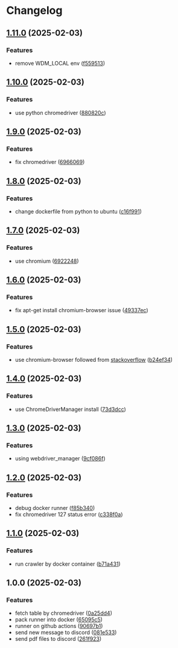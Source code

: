 # Changelog

## [1.11.0](https://github.com/wulukewu/nsysu-math/compare/v1.10.0...v1.11.0) (2025-02-03)


### Features

* remove WDM_LOCAL env ([f559513](https://github.com/wulukewu/nsysu-math/commit/f5595138f5014b9d52bbdb0ef6b3ff56c0d2c07c))

## [1.10.0](https://github.com/wulukewu/nsysu-math/compare/v1.9.0...v1.10.0) (2025-02-03)


### Features

* use python chromedriver ([880820c](https://github.com/wulukewu/nsysu-math/commit/880820cf7990b16e7c815893dcbe9f9bb56dabac))

## [1.9.0](https://github.com/wulukewu/nsysu-math/compare/v1.8.0...v1.9.0) (2025-02-03)


### Features

* fix chromedriver ([6966069](https://github.com/wulukewu/nsysu-math/commit/69660693e856946ebcff1c06c43a599efca36cd9))

## [1.8.0](https://github.com/wulukewu/nsysu-math/compare/v1.7.0...v1.8.0) (2025-02-03)


### Features

* change dockerfile from python to ubuntu ([c16f991](https://github.com/wulukewu/nsysu-math/commit/c16f991e40fdc56209489aabdcd7614cc116481c))

## [1.7.0](https://github.com/wulukewu/nsysu-math/compare/v1.6.0...v1.7.0) (2025-02-03)


### Features

* use chromium ([6922248](https://github.com/wulukewu/nsysu-math/commit/6922248711a2296ecf291fcb9fcbd572d80bfb49))

## [1.6.0](https://github.com/wulukewu/nsysu-math/compare/v1.5.0...v1.6.0) (2025-02-03)


### Features

* fix apt-get install chromium-browser issue ([49337ec](https://github.com/wulukewu/nsysu-math/commit/49337ec3a3f7b810d2fec7064e40543be3bc101e))

## [1.5.0](https://github.com/wulukewu/nsysu-math/compare/v1.4.0...v1.5.0) (2025-02-03)


### Features

* use chromium-browser followed from [stackoverflow](https://stackoverflow.com/questions/49323099/webdriverexception-message-service-chromedriver-unexpectedly-exited-status-co) ([b24ef34](https://github.com/wulukewu/nsysu-math/commit/b24ef3455663e2417c888568f0b9debf9f257449))

## [1.4.0](https://github.com/wulukewu/nsysu-math/compare/v1.3.0...v1.4.0) (2025-02-03)


### Features

* use ChromeDriverManager install ([73d3dcc](https://github.com/wulukewu/nsysu-math/commit/73d3dcc134787e2726cd831d1ce8a0ea3a16e460))

## [1.3.0](https://github.com/wulukewu/nsysu-math/compare/v1.2.0...v1.3.0) (2025-02-03)


### Features

* using webdriver_manager ([9cf086f](https://github.com/wulukewu/nsysu-math/commit/9cf086f19423c9a8eca650d35bb5ac8b8c47516e))

## [1.2.0](https://github.com/wulukewu/nsysu-math/compare/v1.1.0...v1.2.0) (2025-02-03)


### Features

* debug docker runner ([f85b340](https://github.com/wulukewu/nsysu-math/commit/f85b340835cd83e756164e2e14c46ff1fd8c8683))
* fix chromedriver 127 status error ([c338f0a](https://github.com/wulukewu/nsysu-math/commit/c338f0ab55a5790416e16091f82e37738da97908))

## [1.1.0](https://github.com/wulukewu/nsysu-math/compare/v1.0.0...v1.1.0) (2025-02-03)


### Features

* run crawler by docker container ([b71a431](https://github.com/wulukewu/nsysu-math/commit/b71a431ab2c1584d41d1c5774f55fcb04a2453e7))

## 1.0.0 (2025-02-03)


### Features

* fetch table by chromedriver ([0a25dd4](https://github.com/wulukewu/nsysu-math/commit/0a25dd4d367ef76d6202c7600ddf064a1f33cd68))
* pack runner into docker ([65095c5](https://github.com/wulukewu/nsysu-math/commit/65095c53534494806f2a3126cde0c9718a9903a1))
* runner on github actions ([90697b1](https://github.com/wulukewu/nsysu-math/commit/90697b1dfb010bd5176aa98a048cd619be0c3868))
* send new message to discord ([081e533](https://github.com/wulukewu/nsysu-math/commit/081e53305ce1d29a5072a31afdc20f17065456c3))
* send pdf files to discord ([261f923](https://github.com/wulukewu/nsysu-math/commit/261f9233d1dcf6b4b1a3000935af3bc8803231de))
